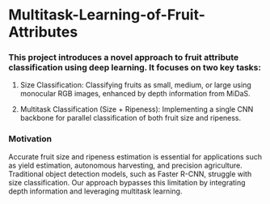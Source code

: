# Multitask-Learning-of-Fruit-Attributes

### This project introduces a novel approach to fruit attribute classification using deep learning. It focuses on two key tasks:

1. Size Classification: Classifying fruits as small, medium, or large using monocular RGB images, enhanced by depth information from MiDaS.

2. Multitask Classification (Size + Ripeness): Implementing a single CNN backbone for parallel classification of both fruit size and ripeness.

### Motivation

Accurate fruit size and ripeness estimation is essential for applications such as yield estimation, autonomous harvesting, and precision agriculture. Traditional object detection models, such as Faster R-CNN, struggle with size classification. Our approach bypasses this limitation by integrating depth information and leveraging multitask learning.